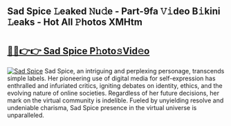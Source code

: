 ## Sad Spice 𝙻eaked 𝙽u𝚍e - Part-9fa 𝚅𝚒deo B𝚒kini 𝙻eaks - Hot All 𝙿hotos XMHtm

# <h2><a href="http://ld4wucu.urlbe.top/?page=Sad+Spice">🔗🔗👉👉 Sad Spice P𝚑oto𝚜Vid𝚎o</a></h2>

[![Sad Spice](https://i.imgur.com/eBuTRDB.gif)](http://ld4wucu.urlbe.top/?page=Sad+Spice)
Sad Spice, an intriguing and perplexing personage, transcends simple labels. Her pioneering use of digital media for self-expression has enthralled and infuriated critics, igniting debates on identity, ethics, and the evolving nature of online societies. Regardless of her future decisions, her mark on the virtual community is indelible. Fueled by unyielding resolve and undeniable charisma, Sad Spice presence in the virtual universe is unparalleled.
